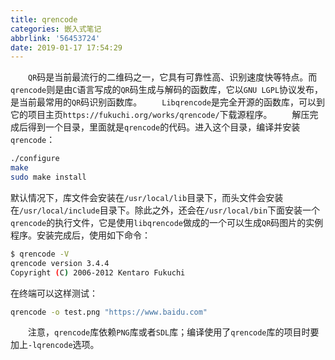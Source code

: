 ```yaml
---
title: qrencode
categories: 嵌入式笔记
abbrlink: '56453724'
date: 2019-01-17 17:54:29
---
```

&emsp;&emsp;`QR`码是当前最流行的二维码之一，它具有可靠性高、识别速度快等特点。而`qrencode`则是由`C`语言写成的`QR`码生成与解码的函数库，它以`GNU LGPL`协议发布，是当前最常用的`QR`码识别函数库。<!--more-->
&emsp;&emsp;`Libqrencode`是完全开源的函数库，可以到它的项目主页`https://fukuchi.org/works/qrencode/`下载源程序。
&emsp;&emsp;解压完成后得到一个目录，里面就是`qrencode`的代码。进入这个目录，编译并安装`qrencode`：

``` bash
./configure
make
sudo make install
```

默认情况下，库文件会安装在`/usr/local/lib`目录下，而头文件会安装在`/usr/local/include`目录下。除此之外，还会在`/usr/local/bin`下面安装一个`qrencode`的执行文件，它是使用`libqrencode`做成的一个可以生成`QR`码图片的实例程序。安装完成后，使用如下命令：

``` bash
$ qrencode -V
qrencode version 3.4.4
Copyright (C) 2006-2012 Kentaro Fukuchi
```

在终端可以这样测试：

``` bash
qrencode -o test.png "https://www.baidu.com"
```

&emsp;&emsp;注意，`qrencode`库依赖`PNG`库或者`SDL`库；编译使用了`qrencode`库的项目时要加上`-lqrencode`选项。
